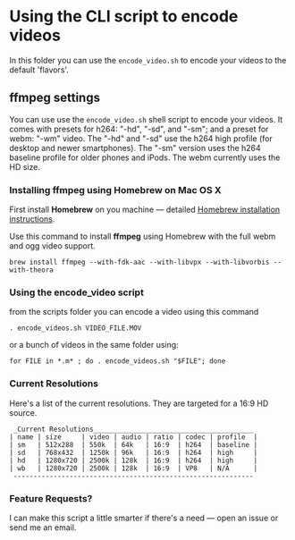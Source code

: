 # Using the CLI script to encode videos
In this folder you can use the `encode_video.sh` to encode your videos to the default 'flavors'. 

## ffmpeg settings 
You can use use the `encode_video.sh` shell script to encode your videos. It comes with presets for h264: "-hd", "-sd", and "-sm"; and a preset for webm: "-wm" video. The "-hd" and "-sd" use the h264 high profile (for desktop and newer smartphones). The "-sm" version uses the h264 baseline profile for older phones and iPods. The webm currently uses the HD size.

### Installing ffmpeg using Homebrew on Mac OS X

First install __Homebrew__ on you machine — detailed [Homebrew installation instructions](http://brew.sh/).

Use this command to install __ffmpeg__ using Homebrew with the full webm and ogg video support.
 
	brew install ffmpeg --with-fdk-aac --with-libvpx --with-libvorbis --with-theora  

### Using the encode_video script
from the scripts folder you can encode a video using this command  

	. encode_videos.sh VIDEO_FILE.MOV
  
or a bunch of videos in the same folder using:  

	for FILE in *.m* ; do . encode_videos.sh "$FILE"; done

### Current Resolutions

Here's a list of the current resolutions. They are targeted for a 16:9 HD source.  

	 _Current Resolutions________________________________________
	| name | size     | video | audio | ratio | codec | profile  |
	| sm   | 512x288  | 550k  | 64k   | 16:9  | h264  | baseline |
	| sd   | 768x432  | 1250k | 96k   | 16:9  | h264  | high     |
	| hd   | 1280x720 | 2500k | 128k  | 16:9  | h264  | high     |
	| wb   | 1280x720 | 2500k | 128k  | 16:9  | VP8   | N/A      |
	 ------------------------------------------------------------
	 
### Feature Requests?
I can make this script a little smarter if there's a need — open an issue or send me an email.